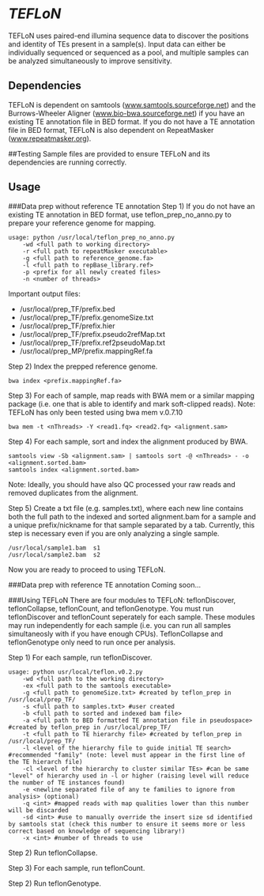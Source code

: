 *TEFLoN*
=======

TEFLoN uses paired-end illumina sequence data to discover the positions and identity of TEs present in a sample(s).
Input data can either be individually sequenced or sequenced as a pool, and multiple samples can be analyzed simultaneously to improve sensitivity.

## Dependencies

TEFLoN is dependent on samtools (www.samtools.sourceforge.net) and the Burrows-Wheeler Aligner (www.bio-bwa.sourceforge.net) if you have an existing TE annotation file in BED format.
If you do not have a TE annotation file in BED format, TEFLoN is also dependent on RepeatMasker (www.repeatmasker.org).

##Testing
Sample files are provided to ensure TEFLoN and its dependencies are running correctly.

## Usage
###Data prep without reference TE annotation
Step 1) If you do not have an existing TE annotation in BED format, use teflon_prep_no_anno.py to prepare your reference genome for mapping.

```
usage: python /usr/local/teflon_prep_no_anno.py 
    -wd <full path to working directory> 
    -r <full path to repeatMasker executable> 
    -g <full path to reference_genome.fa>
    -l <full path to repBase_library.ref>
    -p <prefix for all newly created files>
    -n <number of threads>
```
Important output files:
* /usr/local/prep_TF/prefix.bed
* /usr/local/prep_TF/prefix.genomeSize.txt
* /usr/local/prep_TF/prefix.hier
* /usr/local/prep_TF/prefix.pseudo2refMap.txt
* /usr/local/prep_TF/prefix.ref2pseudoMap.txt
* /usr/local/prep_MP/prefix.mappingRef.fa

Step 2) Index the prepped reference genome. 
```
bwa index <prefix.mappingRef.fa>
```
Step 3) For each of sample, map reads with BWA mem or a similar mapping package (i.e. one that is able to identify and mark soft-clipped reads).
Note: TEFLoN has only been tested using bwa mem v.0.7.10
```
bwa mem -t <nThreads> -Y <read1.fq> <read2.fq> <alignment.sam>
```
Step 4) For each sample, sort and index the alignment produced by BWA.
```
samtools view -Sb <alignment.sam> | samtools sort -@ <nThreads> - -o <alignment.sorted.bam>
samtools index <alignment.sorted.bam>
```
Note: Ideally, you should have also QC processed your raw reads and removed duplicates from the alignment.

Step 5) Create a txt file (e.g. samples.txt), where each new line contains both the full path to the indexed and sorted alignment.bam for a sample and a unique prefix/nickname for that sample separated by a tab.
Currently, this step is necessary even if you are only analyzing a single sample.
```
/usr/local/sample1.bam  s1
/usr/local/sample2.bam  s2
```

Now you are ready to proceed to using TEFLoN.

###Data prep with reference TE annotation
Coming soon...

###Using TEFLoN
There are four modules to TEFLoN: teflonDiscover, teflonCollapse, teflonCount, and teflonGenotype.
You must run teflonDiscover and teflonCount seperately for each sample. These modules may run independently for each sample (i.e. you can run all samples simultaneosly with if you have enough CPUs).
TeflonCollapse and teflonGenotype only need to run once per analysis.

Step 1) For each sample, run teflonDiscover.
```
usage: python usr/local/teflon.v0.2.py
    -wd <full path to the working directory>
    -ex <full path to the samtools executable>
    -g <full path to genomeSize.txt> #created by teflon_prep in /usr/local/prep_TF/
    -s <full path to samples.txt> #user created
    -b <full path to sorted and indexed bam file>
    -a <full path to BED formatted TE annotation file in pseudospace> #created by teflon_prep in /usr/local/prep_TF/
    -t <full path to TE hierarchy file> #created by teflon_prep in /usr/local/prep_TF/
    -l <level of the hierarchy file to guide initial TE search> #recommended "family" (note: level must appear in the first line of the TE hierarch file)
    -cl <level of the hierarchy to cluster similar TEs> #can be same "level" of hierarchy used in -l or higher (raising level will reduce the number of TE instances found)
    -e <newline separated file of any te families to ignore from analysis> (optional)
    -q <int> #mapped reads with map qualities lower than this number will be discarded
    -sd <int> #use to manually override the insert size sd identified by samtools stat (check this number to ensure it seems more or less correct based on knowledge of sequencing library!)
    -x <int> #number of threads to use
```

Step 2) Run teflonCollapse.

Step 3) For each sample, run teflonCount.

Step 2) Run teflonGenotype.






